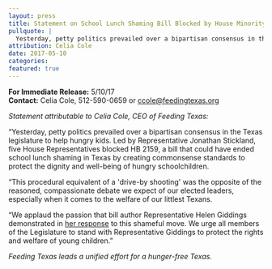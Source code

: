 ```yaml
---
layout: press
title: Statement on School Lunch Shaming Bill Blocked by House Minority
pullquote: | 
  Yesterday, petty politics prevailed over a bipartisan consensus in the Texas legislature to help hungry kids.
attribution: Celia Cole
date: 2017-05-10
categories:
featured: true
---  
```

**For Immediate Release:** 5/10/17   
**Contact:** Celia Cole, 512-590-0659 or ccole@feedingtexas.org

*Statement attributable to Celia Cole, CEO of Feeding Texas:*

“Yesterday, petty politics prevailed over a bipartisan consensus in the Texas legislature to help hungry kids. Led by Representative Jonathan Stickland, five House Representatives blocked HB 2159, a bill that could have ended school lunch shaming in Texas by creating commonsense standards to protect the dignity and well-being of hungry schoolchildren.

“This procedural equivalent of a 'drive-by shooting' was the opposite of the reasoned, compassionate debate we expect of our elected leaders, especially when it comes to the welfare of our littlest Texans. 
 
“We applaud the passion that bill author Representative Helen Giddings demonstrated in [her response](https://www.youtube.com/watch?v=PWeA1g5AygI) to this shameful move. We urge all members of the Legislature to stand with Representative Giddings to protect the rights and welfare of young children.”

*Feeding Texas leads a unified effort for a hunger-free Texas.* 
